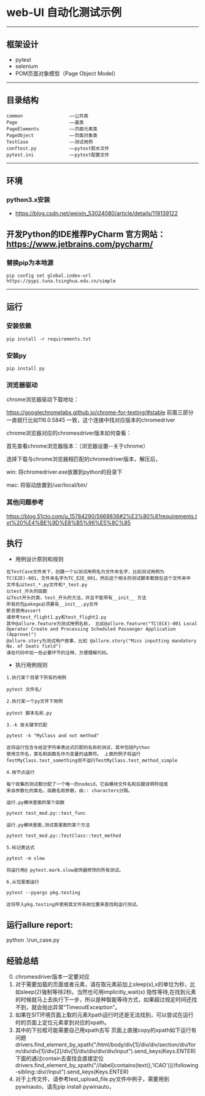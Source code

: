 # web-UI 自动化测试示例
---

## 框架设计

- pytest
- selenium
- POM页面对象模型（Page Object Model）

---
 
## 目录结构

    common                 ——公共类
    Page                   ——基类
    PageElements           ——页面元素类
    PageObject             ——页面对象类
    TestCase               ——测试用例
    conftest.py            ——pytest胶水文件
    pytest.ini             ——pytest配置文件

---

## 环境
### python3.x安装

* https://blog.csdn.net/weixin_53024080/article/details/119139122

开发Python的IDE推荐PyCharm
官方网站：
https://www.jetbrains.com/pycharm/
---


### 替换pip为本地源
```shell
pip config set global.index-url https://pypi.tuna.tsinghua.edu.cn/simple
```
---

## 运行

### 安装依赖

```shell
pip install -r requirements.txt
```

### 安装py
```shell
pip install py
```


### 浏览器驱动

chrome浏览器驱动下载地址：

https://googlechromelabs.github.io/chrome-for-testing/#stable
前面三部分一直就行比如116.0.5845 一致，这个连接中找对应版本的chromedriver

chrome浏览器对应的chromesdriver版本如何查看：

首先查看chrome浏览器版本：（浏览器设置--关于chrome）

选择下载与chrome浏览器相匹配的chromedriver版本，解压后，

win: 将chromedriver.exe放置到python的目录下

mac: 将驱动放置到/usr/local/bin/

### 其他问题参考
https://blog.51cto.com/u_15784290/5669836#2%E3%80%81requirements.txt%20%E4%BE%9D%E8%B5%96%E5%8C%85

## 执行
* 用例设计原则和规则
```
在TestCase文件夹下，创建一个以测试用例名为文件夹名字，比如测试用例为TC(E2E)-001，文件夹名字为TC_E2E_001，然后这个相关的测试脚本都放在这个文件夹中
文件名以test_*.py文件和*_test.py
以test_开头的函数
以Test开头的类，test_开头的方法，并且不能带有__init__ 方法
所有的包pakege必须要有__init__.py文件
断言使用assert
请参考test_flight1.py和test_flight2.py
其中@allure.feature为测试用例名称， 比如@allure.feature("TC(ECE)-001 Local Operator Create and Processing Scheduled Passenger Application (Approve)")
@allure.story为测试用户故事，比如 @allure.story("Miss inputting mandatory No. of Seats field")
请在代码中加一些必要环节的注释，方便理解代码。
```
* 执行用例规则
```
1.执行某个目录下所有的用例

pytest 文件名/

2.执行某一个py文件下用例

pytest 脚本名称.py

3.-k 按关键字匹配

pytest -k "MyClass and not method"

这将运行包含与给定字符串表达式匹配的名称的测试，其中包括Python
使用文件名，类名和函数名作为变量的运算符。 上面的例子将运行
TestMyClass.test_something但不运行TestMyClass.test_method_simple

4.按节点运行

每个收集的测试都分配了一个唯一的nodeid，它由模块文件名和后跟说明符组成
来自参数化的类名，函数名和参数，由:: characters分隔。

运行.py模块里面的某个函数

pytest test_mod.py::test_func

运行.py模块里面,测试类里面的某个方法

pytest test_mod.py::TestClass::test_method

5.标记表达式

pytest -m slow

将运行用@ pytest.mark.slow装饰器修饰的所有测试。

6.从包里面运行

pytest --pyargs pkg.testing

这将导入pkg.testing并使用其文件系统位置来查找和运行测试。
```

 
 ## 运行allure report:
 python .\run_case.py
 
  
 ## 经验总结
0. chromesdriver版本一定要对应
1. 对于需要加载的页面或者元素，请在取元素前加上sleep(x),x的单位为秒，比如sleep(2)强制等待2秒。当然也可用implicitly_wait(x) 隐性等待,在找到元素的时候就马上去执行下一步，所以是种智能等待方式，如果超过规定时间还找不到，就会抛出异常“TimeoutExceiption”。
2. 如果在SIT环境页面上取的元素Xpath运行时还是无法找到，可以尝试在运行时的页面上定位元素拿到对应的xpath。
3. 其中的下拉框可能需要自己用xpath去写
 页面上直接copy的xpath如下运行有问题
 drivers.find_element_by_xpath("/html/body/div[1]/div/div/section/div/form/div/div[1]/div[2]/div[1]/div/div/div/div/input").send_keys(Keys.ENTER)
 下面的通过contain去查找会直接定位
 drivers.find_element_by_xpath("//label[contains(text(),'ICAO')]//following-sibling::div//input").send_keys(Keys.ENTER)
4. 对于上传文件，请参考test_upload_file.py文件中例子，需要用到pywinauto，请先pip install pywinauto，